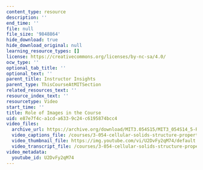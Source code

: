 ```yaml
---
content_type: resource
description: ''
end_time: ''
file: null
file_size: '9848864'
hide_download: true
hide_download_original: null
learning_resource_types: []
license: https://creativecommons.org/licenses/by-nc-sa/4.0/
ocw_type: ''
optional_tab_title: ''
optional_text: ''
parent_title: Instructor Insights
parent_type: ThisCourseAtMITSection
related_resources_text: ''
resource_index_text: ''
resourcetype: Video
start_time: ''
title: Role of Images in the Course
uid: e87e7f4c-a1cd-a633-9c24-c6195874bcc4
video_files:
  archive_url: https://archive.org/download/MIT3.054S15/MIT3_054S14_5-RoleOfImages_300k.mp4
  video_captions_file: /courses/3-054-cellular-solids-structure-properties-and-applications-spring-2015/f15931643c3f53e69497c4ef152cdacf_U2DvFy2qM74.vtt
  video_thumbnail_file: https://img.youtube.com/vi/U2DvFy2qM74/default.jpg
  video_transcript_file: /courses/3-054-cellular-solids-structure-properties-and-applications-spring-2015/9f3d56a88e04502403301684b1a0d2db_U2DvFy2qM74.pdf
video_metadata:
  youtube_id: U2DvFy2qM74
---
```

